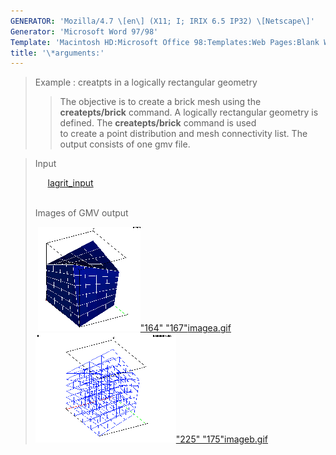 ```yaml
---
GENERATOR: 'Mozilla/4.7 \[en\] (X11; I; IRIX 6.5 IP32) \[Netscape\]'
Generator: 'Microsoft Word 97/98'
Template: 'Macintosh HD:Microsoft Office 98:Templates:Web Pages:Blank Web Page'
title: '\*arguments:'
---
```


> Example : creatpts in a logically rectangular geometry
>
> > The objective is to create a brick mesh using the
> > **createpts/brick** command.
> > A logically rectangular geometry is defined. The **createpts/brick**
> > command is used\
> > to create a point distribution and mesh connectivity list. The
> > output consists of one gmv file.

> Input
>
>      [lagrit\_input](../input_output/lagrit_input7)\
>  
>
> Images of GMV output
>
>  [![](image/image7tn.gif)"164"
> "167"](image/image7a.gif)[imagea.gif](image/image7a.gif)[![](image/image7btn.gif)"225"
> "175"](image/image7b.gif)[imageb.gif](image/image7b.gif)
